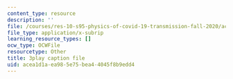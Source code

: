 ```yaml
---
content_type: resource
description: ''
file: /courses/res-10-s95-physics-of-covid-19-transmission-fall-2020/acea1d1aea985e75bea44045f8b9edd4_hAUFAN8Ceac.vtt
file_type: application/x-subrip
learning_resource_types: []
ocw_type: OCWFile
resourcetype: Other
title: 3play caption file
uid: acea1d1a-ea98-5e75-bea4-4045f8b9edd4
---
```


